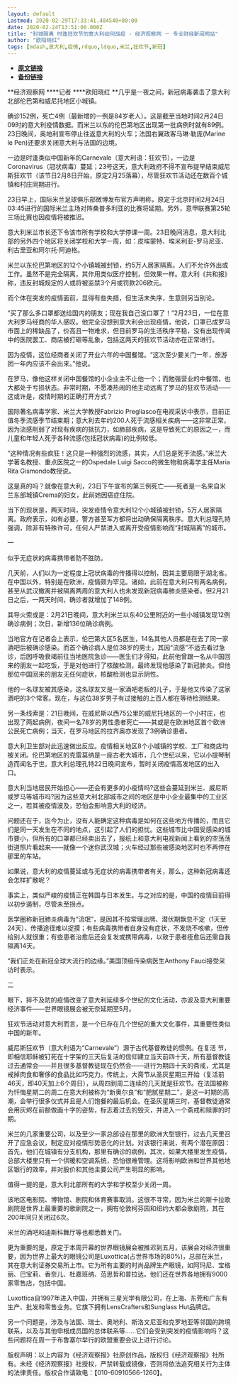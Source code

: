 ```yaml
---
layout: default
Lastmod: 2020-02-29T17:33:41.404540+00:00
date: 2020-02-24T13:51:00.000Z
title: "封城隔离 时逢狂欢节的意大利如何战疫 - 经济观察网 － 专业财经新闻网站"
author: "欧阳晓红"
tags: [mdash,意大利,疫情,rdquo,ldquo,米兰,狂欢节,新冠]
---
```


* [**原文链接**](http://www.eeo.com.cn/2020/0224/376909.shtml)
* [**备份链接**](http://archive.is/qBNSI)


**经济观察网 ****记者 ****欧阳晓红 **几乎是一夜之间，新冠病毒袭击了意大利北部伦巴第和威尼托地区小城镇。

确诊152例，死亡4例（最新增的一例是84岁老人）。这是截至当地时间2月24日09时的意大利疫情数据。而米兰以东的伦巴第地区出现第一批病例时就有89例。23日晚间，奥地利宣布停止往返意大利的火车；法国右翼政客马琳·勒庞(Marine le Pen)还要求关闭意大利与法国的边境。

一边是时逢类似中国新年的Carnevale（意大利语：狂欢节），一边是Coronavirus（冠状病毒）蔓延；23号这天，意大利政府不得不宣布提早结束威尼斯狂欢节（该节日2月8日开始，原定2月25落幕），尽管狂欢节活动还在数百个城镇和村庄同期进行。

23日早上，国际米兰足球俱乐部微博发布官方声明称，原定于北京时间2月24日03:45进行的国际米兰主场对阵桑普多利亚的比赛将延期。另外，意甲联赛第25轮三场比赛也因疫情将被推迟。

意大利米兰市长还下令该市所有学校和大学停课一周。23日晚间消息，意大利北部的另外四个地区将关闭学校和大学一周，如：皮埃蒙特、埃米利亚-罗马尼亚、利古里亚和阿尔托·阿迪格。

米兰以东伦巴第地区的12个小镇城被封锁，约5万人居家隔离。人们不允许外出或工作。虽然不是完全隔离，其作用类似医疗控制，但效果一样。意大利《共和报》称，违反封城规定的人或将被监禁3个月或罚款206欧元。

而个体在突发的疫情面前，显得有些失措，但生活未失序，生意则另当别论。

“买了那么多口罩都送给国内的朋友；现在我自己没口罩了！”2月23日，一位在意大利罗马经商的华人感叹。他完全没想到意大利会出现疫情，他说，口罩已成罗马市面上的稀缺品了，价高且一物难求，但目前罗马的生活秩序平稳，没有出现传闻中的医院罢工、商店被打砸等乱象，包括这两天的狂欢节活动亦在正常进行。

因为疫情，这位经商者关闭了开业六年的中国餐馆。“这次至少要关门一年，旅游团一年内应该不会出来。”他说。

在罗马，像他这样关闭中国餐馆的小企业主不止他一个；而勉强营业的中餐馆，也大都处于亏损状态。非常时期，不愿凑热闹的他主动远离了罗马的狂欢节活动——这或许是，疫情时期的正确打开方式？

国际著名病毒学家、米兰大学教授Fabrizio Pregliasco在电视采访中表示，目前正值冬季流感季节结束期；意大利去年约200人死于流感相关疾病——这非常正常，因为流感削弱了对现有疾病的抵抗力，如肺部疾病，这是导致死亡的原因之一，而儿童和年轻人死于各种流感(包括冠状病毒)的比例较低。

“这种情况有些疯狂！这只是一种强烈的流感，其实，人们总是死于流感。”米兰大学著名教授、重点医院之一的Ospedale Luigi Sacco的微生物和病毒学主任Maria Rita Gismondo教授说。

这是真的吗？就像在意大利，23日下午宣布的第三例死亡——死者是一名来自米兰东部城镇Crema的妇女，此前她因癌症住院。

当下的现状是，两天时间，突发疫情令意大利12个小城镇被封锁，5万人居家隔离。政府表示，如有必要，警方甚至军方都将出动确保隔离秩序。意大利总理孔特强调，除非有特殊许可，任何人严禁进入或离开受疫情影响而“封城隔离”的城市。

**一**

似乎无症状的病毒携带者防不胜防。

几天前，人们以为一定程度上冠状病毒的传播得以控制，因其主要局限于湖北省。在中国以外，特别是在欧洲，疫情颇为罕见。诸如，此前在意大利只有两名病例，甚至从武汉撤离并被隔离两周的意大利人也未发现新冠病毒肺炎感染者。但2月21日之后，一两天时间，确诊者就增加了148例。

其导火索或是：2月21日晚间，意大利米兰以东40公里附近的一些小城镇发现12例确诊病例；次日，新增136位确诊病例。

当地官方在记者会上表示，伦巴第大区5名医生，14名其他人员都是在去了同一家酒吧后被确诊感染。而首个确诊病人是位38岁的男士，其因“流感”不适去看过急诊，后因呼吸衰竭前往当地医院急诊——医生们才得知，此前他曾跟一名从中国回来的朋友一起吃饭，于是对他进行了核酸检测，最终发现他感染了新冠肺炎。但他那位中国回来的朋友无任何症状，核酸检测也显示阴性。

他的一名球友被其感染，这名球友又是一家酒吧老板的儿子，于是他又传染了这家酒吧的3个常客。现在，与这位38岁男子有过接触的上百人都在等待检测结果。

另一条线索是：21日晚间，在威尼斯以西75公里的威尼托地区的一个小村庄，也出现了两起病例，夜间一名78岁的男性患者死亡——其或是在欧洲地区首个欧洲公民死亡病例；当天，在罗马地区的拉齐奥亦发现了3例确诊患者。

意大利卫生部对此迅速做出反应。疫情相关地区8个小城镇的学校、工厂和商店均被关闭。伦巴第地区的克雷莫纳是一座古老大城市，几个世纪以来，它以小提琴制造而闻名于世。意大利总理孔特22日晚间宣布，暂时关闭疫情高发地区的出入口。

意大利当地居民开始担心——还会有更多的小疫情吗?这些会蔓延到米兰、威尼斯或罗马等城市吗?因为这些意大利北部城市之间的地区是中小企业最集中的工业区之一，若其被疫情波及，恐怕会影响意大利的经济。

问题还在于，迄今为止，没有人能确定这种病毒是如何在这些地方传播的，而且它们是同一天发生在不同的地点，这引起了人们的担忧。这些城市比中国受感染的城市要小，但所有的口罩都已经卖出去了，报纸上和意大利电视新闻上看到的空荡荡街道照片看起来——就像一个迷你武汉城；火车经过那些被感染地区时也不再停在那里的车站。

如果说，意大利的疫情蔓延或与无症状的病毒携带者有关，那么，这种新冠病毒还会怎样扩散呢？

事实上，类似严峻的疫情正在韩国与日本发生。与之对应的是，中国的疫情目前得以初步遏制，尽管未至拐点。

医学圈称新冠肺炎病毒为“流氓”，是因其不按常理出牌、潜伏期飘忽不定（1天至24天）、传播途径难以捉摸；有些病毒携带者自身没有症状，不发烧不咳嗽，但传给别人就很重；有些患者治愈后还会复发或携带病毒，以致于患者痊愈后还需自我隔离14天。

“我们正处在新冠全球大流行的边缘。”美国顶级传染病医生Anthony Fauci接受采访时表示。

二

眼下，猝不及防的疫情改变了意大利延续多个世纪的文化活动，亦波及意大利重要经济事件——世界眼镜展会被无奈延期至5月。

狂欢节活动对意大利而言，是一个已存在几个世纪的重大文化事件，其重要性类似中国的新年。

威尼斯狂欢节（意⼤利语为“Carnevale”）源于古代基督教徒的惯例。在复活 节，即相信耶稣被钉死在⼗字架的三天后复活的信仰建⽴当天前四⼗天，所有基督教徒过去通常会——并且很多基督教徒现在仍然会——进⾏为期四⼗天的斋戒，尤其是戒掉⾁⾷和奢侈的⾷品⽐如巧克⼒。传统上，大斋节从圣灰星期三开始（复活前46天，即40天加上6个周⽇），从周四到周⼆连续的⼏天就是狂欢节。在法国被称为忏悔星期⼆的周⼆在意⼤利被称为“新奥尔良”和“肥腻星期⼆”，是这⼀时期的⾼潮，会举⾏很多仪式并且是⼈们饱餐的最后机会。在圣灰星期三时，基督教徒通常会⽤灰烬在前额做画⼗字的姿势，标志着过去的毁灭，并进⼊⼀个斋戒和赎罪的时期。

米兰的几家重要公司，以及至少一家总部设在那里的欧洲大型银行，过去几天里召开了应急会议，制定应对疫情形势恶化的计划。对该银行来说，有两个潜在原因：首先，他们在城镇有分支机构，那里有确诊的病例，其次，如果大楼里发生疫情，总部大楼里只有一个供暖和空调系统，恐怕很难管理。这将影响欧洲和世界其他地区银行的效率，并对股价和其他主要公司产生明显的影响。

值得一提的是，意大利北部所有的大学和学校至少关闭一周。

该地区电影院、博物馆、剧院和体育赛事取消。这很不寻常，因为米兰的斯卡拉歌剧院是世界上最重要的歌剧院之一，拥有伦敦柯芬园和纽约大都会歌剧院，其在200年间只关闭过6次。

米兰的酒吧和迪斯科舞厅等也都悉数关门。

更为重要的是，原定于本周开幕的世界眼镜展会被推迟到五月，该展会对经济很重要，因为世界上最大的眼镜公司是Luxottica(占世界市场的80%)，总部在米兰，其在意大利证券交易所上市。它为所有主要的时尚品牌生产眼镜，如阿玛尼、宝格丽、巴宝莉、香奈儿、杜嘉班纳、范思哲和普拉达。他们还在世界各地拥有9000家零售店，包括中国。

Luxottica自1997年进入中国，并拥有三星光学有限公司，在上海、东莞和广东有生产、批发和零售业务。它旗下拥有LensCrafters和Sunglass Hut品牌店。

另一个问题是，涉及与法国、瑞士、奥地利、斯洛文尼亚和克罗地亚等邻国的跨境联系，以及与其他申根成员国的总体联系等……它们会受到突发的疫情影响吗？这些问题将在周一于布鲁塞尔举行的欧盟重要会议上进行讨论。

版权声明：以上内容为《经济观察报》社原创作品，版权归《经济观察报》社所有。未经《经济观察报》社授权，严禁转载或镜像，否则将依法追究相关行为主体的法律责任。版权合作请致电：【010-60910566-1260】。

